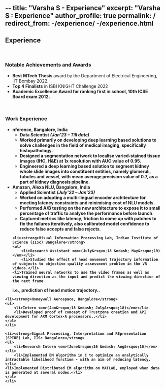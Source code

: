 --
title: "Varsha S - Experience"
excerpt: "Varsha S : Experience"
author_profile: true
permalink: /
redirect_from:
	-/experience/
 	-/experience.html
---


## Experience

<p>&nbsp;</p>

<h3>Notable Achievements and Awards</h3>

<ul>
<li><strong>Best MTech Thesis </strong> award by the Department of Electrical Engineering, IIT Bombay 2022.</li>
<li><strong> Top 4 Finalists</strong> in ISBI KNIGHT Challenge 2022</li>
<li><strong> Academic Excellence Award <strong> for ranking first in school, 10th ICSE Board exam 2012.</li>
</ul>

<p>&nbsp;</p>


<h3>Work Experience</h3>

<ul>
<li><strong> nference, Bangalore, India</strong>
<ul>
	<li>Data Scientist <em>(Jan&rsquo;23 &ndash; Till date)</em></li>
	<li>Worked primarily on developing deep learning based solutions to solve challenges in the field of medical imaging, specifically histopathology.</li>
  <li>Designed a segmentation network to localise varied‑stained tissue images (IHC, H&E) at 1x resolution with AUC value of 0.95.</li>
  <li>Engineered a deep learning based solution to segment kidney whole slide images into constituent entities, namely glomeruli, tubules and
vessel, with mean average precision value of 0.7, as a part of kidney diagnosis pipeline.</li>
</ul>
</li>

<li><strong>Amazon, Alexa NLU, Bangalore, India</strong>
<ul>
	<li>Applied Scientist <em>(July&rsquo;22 &ndash; Jan&rsquo;23)</em></li>
	<li>Worked on adopting a multi‑lingual encoder architecture for meeting latency constraints and minimising cost of NLU models.</li>
  <li>Performed A/B testing on the new architecture to expose it to small percentage of traffic to analyse the performance before launch.</li>
  <li>Captured metrics like latency, friction to come up with patches to fix the failures iteratively, also calibrated model confidence to reduce false
accepts and false rejects.</li>
</ul>
</li>

	<li><strong>Visual Information Processing Lab, Indian Institute of Science (IISc) Bangalore</strong>
	<ul>
		<li>Research Assistant <em>(July&rsquo;18 &ndash; May&rsquo;19)</em></li>
		<li>Studied the effect of head movement trajectory information of subjects to objective quality assessment problem in the VR videos.</li>
    <li>Trained neural networks to use the video frames as well as viewing direction as the input and predict the viewing direction of the next frame
i.e., prediction of head motion trajectory..</li>
	</ul>
	</li>
 
	<li><strong>Honeywell Aerospace, Bangalore</strong>
	<ul>
		<li>Intern <em>(Jan&rsquo;18 &ndash; July&rsquo;18)</em></li>
		<li>Developed proof of concept of Trustzone creation and API development for ARM Cortex‑A processors..</li>
	</ul>
	</li>
 
	<li><strong>Signal Processing, Interpretation and REpresentation (SPIRE) Lab, IISc Bangalore</strong>
	<ul>
		<li>Research Intern <em>(June&rsquo;16 &ndash; Aug&rsquo;16)</em></li>
		<li>Implemented EM Algorithm in C to optimize an analytically intractable likelihood function ‑ with an aim of reducing latency.</li>
    <li>Implemented Distributed EM algorithm on MATLAB, employed when data is generated at several nodes.</li>
	</ul>
	</li>
</ul>
